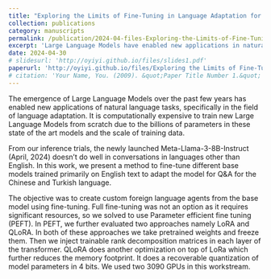 ```yaml
---
title: "Exploring the Limits of Fine-Tuning in Language Adaptation for Large"
collection: publications
category: manuscripts
permalink: /publication/2024-04-files-Exploring-the-Limits-of-Fine-Tuning-in-Language-Adaptation-for-Large
excerpt: 'Large Language Models have enabled new applications in natural language tasks, but training them from scratch is computationally expensive due to their size and data requirements. This work fine-tunes English-based models for Chinese and Turkish Q&A tasks using Parameter Efficient Fine-Tuning (PEFT) techniques like LoRA and QLoRA, achieving memory optimization with two 3090 GPUs.'
date: 2024-04-30
# slidesurl: 'http://oyiyi.github.io/files/slides1.pdf'
paperurl: 'http://oyiyi.github.io/files/Exploring the Limits of Fine-Tuning in Language Adaptation for Large.pdf'
# citation: 'Your Name, You. (2009). &quot;Paper Title Number 1.&quot; <i>Journal 1</i>. 1(1).'
---
```

The emergence of Large Language Models over the past few years has enabled new applications of natural language tasks, specifically in the field of language adaptation. It is computationally expensive to train new Large Language Models from scratch due to the billions of parameters in these state of the art models and the scale of training data.

From our inference trials, the newly launched Meta-Llama-3-8B-Instruct (April, 2024) doesn’t do well in conversations in languages other than English. In this work, we present a method to fine-tune different base models trained primarily on English text to adapt the model for Q&A for the Chinese and Turkish language.

The objective was to create custom foreign language agents from the base model using fine-tuning. Full fine-tuning was not an option as it requires significant resources, so we solved to use Parameter efficient fine tuning (PEFT). In PEFT, we further evaluated two approaches namely LoRA and QLoRA. In both of these approaches we take pretrained weights and freeze them. Then we inject trainable rank decomposition matrices in each layer of the transformer. QLoRA does another optimization on top of LoRa which further reduces the memory footprint. It does a recoverable quantization of model parameters in 4 bits. We used two 3090 GPUs in this workstream.
